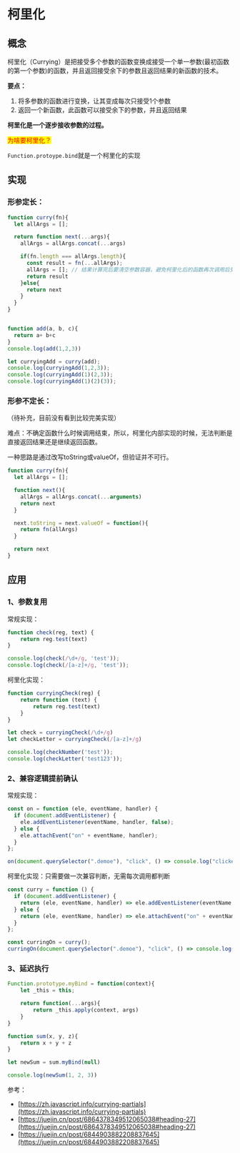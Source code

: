 # 柯里化

## &#x20;概念

柯里化（Currying）是把接受多个参数的函数变换成接受一个单一参数(最初函数的第一个参数)的函数，并且返回接受余下的参数且返回结果的新函数的技术。

**要点：**

1. 将多参数的函数进行变换，让其变成每次只接受1个参数
2. 返回一个新函数，此函数可以接受余下的参数，并且返回结果

**柯里化是一个逐步接收参数的过程。**



<mark style="color:red;">为啥要柯里化？</mark>

`Function.protoype.bind`就是一个柯里化的实现



## 实现

### 形参定长：

```javascript
function curry(fn){
  let allArgs = [];

  return function next(...args){
    allArgs = allArgs.concat(...args)

    if(fn.length === allArgs.length){
      const result = fn(...allArgs);
      allArgs = []; // 结果计算完后要清空参数容器，避免柯里化后的函数再次调用后受影响
      return result
    }else{
      return next
    }
  }
}


function add(a, b, c){
  return a+ b+c
}
console.log(add(1,2,3))

let curryingAdd = curry(add);
console.log(curryingAdd(1,2,3));
console.log(curryingAdd(1)(2,3));
console.log(curryingAdd(1)(2)(3));
```



### 形参不定长：

（待补充，目前没有看到比较完美实现）

难点：不确定函数什么时候调用结束，所以，柯里化内部实现的时候，无法判断是直接返回结果还是继续返回函数。

一种思路是通过改写toString或valueOf，但验证并不可行。

```javascript
function curry(fn){
  let allArgs = [];

  function next(){
    allArgs = allArgs.concat(...arguments)
    return next
  }

  next.toString = next.valueOf = function(){
    return fn(allArgs)
  }

  return next
}
```



## 应用

### 1、参数复用

常规实现：

```javascript
function check(reg, text) {
    return reg.test(text)
}

console.log(check(/\d+/g, 'test'));
console.log(check(/[a-z]+/g, 'test'));
```

柯里化实现：

```javascript
function curryingCheck(reg) {
    return function (text) {
        return reg.test(text)
    }
}

let check = curryingCheck(/\d+/g)
let checkLetter = curryingCheck(/[a-z]+/g)

console.log(checkNumber('test'));
console.log(checkLetter('test123'));
```

### 2、兼容逻辑提前确认

常规实现：

```javascript
const on = function (ele, eventName, handler) {
  if (document.addEventListener) {
    ele.addEventListener(eventName, handler, false);
  } else {
    ele.attachEvent("on" + eventName, handler);
  }
};

on(document.querySelector(".demoe"), "click", () => console.log("clicked"));
```

柯里化实现：只需要做一次兼容判断，无需每次调用都判断

```javascript
const curry = function () {
  if (document.addEventListener) {
    return (ele, eventName, handler) => ele.addEventListener(eventName, handler, false);
  } else {
    return (ele, eventName, handler) => ele.attachEvent("on" + eventName, handler);
  }
};

const curringOn = curry();
curringOn(document.querySelector(".demoe"), "click", () => console.log("clicked"));
```

### 3、延迟执行

```javascript
Function.prototype.myBind = function(context){
    let _this = this;

    return function(...args){
        return _this.apply(context, args)
    }
}

function sum(x, y, z){
    return x + y + z
}

let newSum = sum.myBind(null)

console.log(newSum(1, 2, 3))
```



参考：

* [https://zh.javascript.info/currying-partials](https://zh.javascript.info/currying-partials)
* [https://juejin.cn/post/6864378349512065038#heading-27](https://juejin.cn/post/6864378349512065038#heading-27)
* [https://juejin.cn/post/6844903882208837645](https://juejin.cn/post/6844903882208837645)
